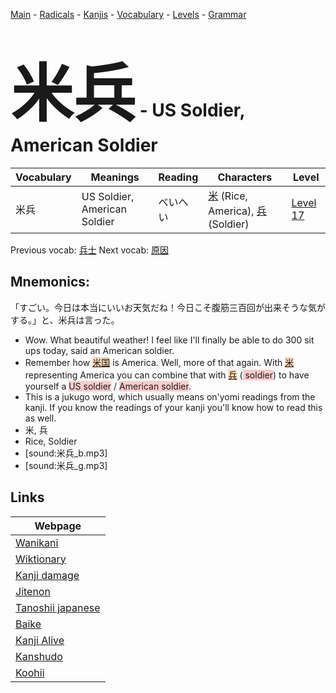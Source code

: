 <style> bigfont {font-size: 100px}</style>
[Main](../README.md) -
[Radicals](../radicals.md) -
[Kanjis](../kanjis.md) -
[Vocabulary](../vocabulary.md) -
[Levels](../levels.md) -
[Grammar](../grammar.md)
# <bigfont> 米兵</bigfont> - US Soldier, American Soldier 

| Vocabulary | Meanings | Reading | Characters | Level |
| --- | --- | --- | --- | --- |
| 米兵 | US Soldier, American Soldier | べいへい |  [米](../kanjis/米.md) (Rice, America), [兵](../kanjis/兵.md) (Soldier) | [Level 17](../levels/wk_level17.md) |

Previous vocab: [兵士](兵士.md) Next vocab: [原因](原因.md) 

## Mnemonics:
「すごい。今日は本当にいいお天気だね！今日こそ腹筋三百回が出来そうな気がする。」と、米兵は言った。
* Wow. What beautiful weather! I feel like I'll finally be able to do 300 sit ups today, said an American soldier.
* Remember how <span style="background-color:#fed8b1"> [米国]([米](https://jisho.org/search/米)国)</span> is America. Well, more of that again. With <span style="background-color:#fed8b1"> [米](https://jisho.org/search/米)</span> representing America you can combine that with <span style="background-color:#fed8b1"> [兵](https://jisho.org/search/兵)</span> (<span style="background-color:#ffcccb"> soldier</span>) to have yourself a <span style="background-color:#ffcccb"> US soldier</span> / <span style="background-color:#ffcccb"> American soldier</span>.
* This is a jukugo word, which usually means on'yomi readings from the kanji. If you know the readings of your kanji you'll know how to read this as well.
* 米, 兵
* Rice, Soldier
* [sound:米兵_b.mp3]
* [sound:米兵_g.mp3]


## Links 

| Webpage |
| --- |
| [Wanikani          ](https://www.wanikani.com/kanji/米兵) |
| [Wiktionary        ](https://en.wiktionary.org/wiki/米兵) |
| [Kanji damage      ](http://www.kanjidamage.com/kanji/search?utf8=✓&q=米兵) |
| [Jitenon           ](https://jitenon.com/kanji/米兵) |
| [Tanoshii japanese ](https://www.tanoshiijapanese.com/dictionary/kanji.cfm?k=米兵) |
| [Baike             ](https://baike.baidu.com/item/米兵) |
| [Kanji Alive       ](https://app.kanjialive.com/米兵) |
| [Kanshudo          ](https://www.kanshudo.com/searchmn?q=米兵) |
| [Koohii            ](https://kanji.koohii.com/study/kanji/米兵) |
